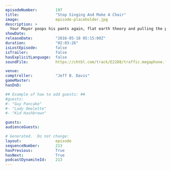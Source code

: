 ```yaml
---
episodeNumber:        197
title:                "Stop Singing And Make A Chair"
image:                episode-placeholder.jpg
description: >
  Your Mayor poops his pants again, flat earth theory and pulling the plug on Rob Schrab. Subscribe for $5 at harmontown.com/live! Live streaming videos, help us big Harmontown bigger and better!
showDate:             
releaseDate:          "2016-05-18 05:15:00Z"
duration:             "02:03:26"
isLostEpisode:        false
isTrailer:            false
hasExplicitLanguage:  false
soundFile:            https://chtbl.com/track/E2288/traffic.megaphone.fm/STA5627385465.mp3?updated=1560204642

venue:                
comptroller:          "Jeff B. Davis"
gameMaster:           
hasDnD:               

## Example of how to add guests: ##
#guests:
#- "Guy Pancake"
#- "Lady Omelette"
#- "Kid Hashbrown"

guests:
audienceGuests:

# Generated.  Do not change:
layout:               episode
sequenceNumber:       213
hasPrevious:          True
hasNext:              True
podcastDynamiteId:    213
---
```


<!-- The episode description will be rendered here -->
<!-- Add your content below here -->

